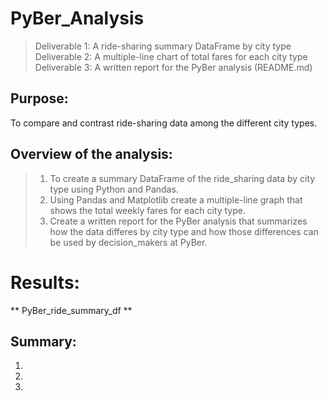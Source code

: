 # PyBer_Analysis
>Deliverable 1: A ride-sharing summary DataFrame by city type
>Deliverable 2: A multiple-line chart of total fares for each city type
>Deliverable 3: A written report for the PyBer analysis (README.md)

## Purpose:
To compare and contrast ride-sharing data among the different city types.

## Overview of the analysis:
>1. To create a summary DataFrame of the ride_sharing data by city type using Python and Pandas.
>2. Using Pandas and Matplotlib create a multiple-line graph that shows the total weekly fares for each city type.
>3. Create a written report for the PyBer analysis that summarizes how the data differes by city type and how those differences can be used by decision_makers at PyBer.

# Results:
** PyBer_ride_summary_df **


## Summary:
1. 
2.
3.
